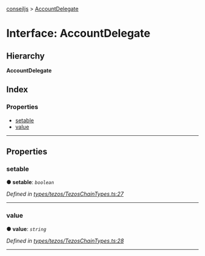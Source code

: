 [conseiljs](../README.md) > [AccountDelegate](../interfaces/accountdelegate.md)

# Interface: AccountDelegate

## Hierarchy

**AccountDelegate**

## Index

### Properties

* [setable](accountdelegate.md#setable)
* [value](accountdelegate.md#value)

---

## Properties

<a id="setable"></a>

###  setable

**● setable**: *`boolean`*

*Defined in [types/tezos/TezosChainTypes.ts:27](https://github.com/Cryptonomic/ConseilJS/blob/9065a8e/src/types/tezos/TezosChainTypes.ts#L27)*

___
<a id="value"></a>

###  value

**● value**: *`string`*

*Defined in [types/tezos/TezosChainTypes.ts:28](https://github.com/Cryptonomic/ConseilJS/blob/9065a8e/src/types/tezos/TezosChainTypes.ts#L28)*

___

